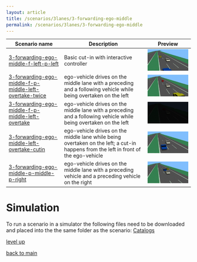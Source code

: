 ```yaml
---
layout: article
title: /scenarios/3lanes/3-forwarding-ego-middle
permalink: /scenarios/3lanes/3-forwarding-ego-middle
---
```

| Scenario name  | Description |  Preview | 
| ------------- | ------------- | --------- |
| [3-forwarding-ego-middle-f-left-p-left](/scenarios/3lanes/3-forwarding-ego-middle/3-forwarding-ego-middle-f-left-p-left.xosc)  | Basic cut-in with interactive controller  |  ![image](3-forwarding-ego-middle-f-left-p-left.gif)  | 
| [3-forwarding-ego-middle-f-p-middle-left-overtake-twice](/scenarios/3lanes/3-forwarding-ego-middle/3-forwarding-ego-middle-f-p-middle-left-overtake-twice.xosc)  | ego-vehicle drives on the middle lane with a preceding and a following vehicle while being overtaken on the left  |  ![image](3-forwarding-ego-middle-f-p-middle-left-overtake-twice.gif)  | 
| [3-forwarding-ego-middle-f-p-middle-left-overtake](/scenarios/3lanes/3-forwarding-ego-middle/3-forwarding-ego-middle-f-p-middle-left-overtake.xosc)  | ego-vehicle drives on the middle lane with a preceding and a following vehicle while being overtaken on the left  |  ![image](3-forwarding-ego-middle-f-p-middle-left-overtake.gif)  | 
| [3-forwarding-ego-middle-left-overtake-cutin](/scenarios/3lanes/3-forwarding-ego-middle/3-forwarding-ego-middle-left-overtake-cutin.xosc)  | ego-vehicle drives on the middle lane while being overtaken on the left; a cut-in happens from the left in front of the ego-vehicle  |  ![image](3-forwarding-ego-middle-left-overtake-cutin.gif)  | 
| [3-forwarding-ego-middle-p-middle-p-right](/scenarios/3lanes/3-forwarding-ego-middle/3-forwarding-ego-middle-p-middle-p-right.xosc)  | ego-vehicle drives on the middle lane with a preceding vehicle and a preceding vehicle on the right  |  ![image](3-forwarding-ego-middle-p-middle-p-right.gif)  | 

# Simulation

To run a scenario in a simulator the following files need to be downloaded and placed into the the same folder as the scenario: [Catalogs](/Catalogs)

[level up](../)

[back to main](/)

